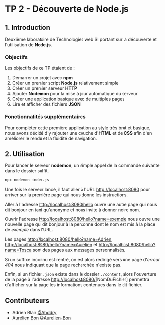 # TP 2 - Découverte de Node.js

## 1. Introduction

Deuxième laboratoire de Technologies web SI portant sur la découverte et l'utilisation de **Node.js**.

### Objectifs

Les objectifs de ce TP étaient de :

1. Démarrer un projet avec **npm**
2. Créer un premier script **Node.js** relativement simple
3. Créer un premier serveur **HTTP**
4. Ajouter **Nodemon** pour la mise à jour automatique du serveur
5. Créer une application basique avec de multiples pages
6. Lire et afficher des fichiers **JSON**

### Fonctionnalités supplémentaires

Pour compléter cette première application au style très brut et basique, nous avons décidé d'y rajouter une couche d'**HTML** et de **CSS** afin d'en améliorer le rendu et la fluidité de navigation.

## 2. Utilisation

Pour lancer le serveur **nodemon**, un simple appel de la commande suivante dans le dossier suffit.

```bash
npx nodemon index.js
```

Une fois le serveur lancé, il faut aller à l'URL <http://localhost:8080> pour arriver sur la première page qui nous donne les instructions.

Aller à l'adresse <http://localhost:8080/hello> ouvre une autre page qui nous dit bonjour en tant qu'anonyme et nous invite à donner notre nom.

Ouvrir l'adresse <http://localhost:8080/hello?name=exemple> nous ouvre une nouvelle page qui dit bonjour à la personne dont le nom est mis à la place de *exemple* dans l'URL.

Les pages <http://localhost:8080/hello?name=Adrien>, <http://localhost:8080/hello?name=Aurelien> et <http://localhost:8080/hello?name=Tosca> sont des pages aux messages personnalisés.

Si un suffixe inconnu est rentré, on est alors redirigé vers une page d'*erreur 404* nous indiquant que la page recherchée n'existe pas.

Enfin, si un fichier `.json` existe dans le dossier `./content`, alors l'ouverture de la page à l'adresse <http://localhost:8080/>[NomDuFichier] permettra d'afficher sur la page les informations contenues dans le dit fichier.

## Contributeurs

- Adrien Blair [@Ahddry](https://github.com/Ahddry)
- Aurélien Bon [@Aurelien-Bon](https://github.com/Aurelien-Bon)
